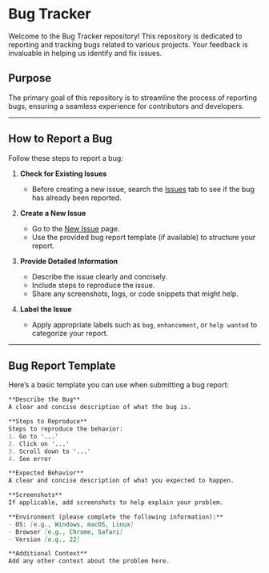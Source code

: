 # Bug Tracker

Welcome to the Bug Tracker repository! This repository is dedicated to reporting and tracking bugs related to various projects. Your feedback is invaluable in helping us identify and fix issues.

## Purpose

The primary goal of this repository is to streamline the process of reporting bugs, ensuring a seamless experience for contributors and developers.

---

## How to Report a Bug

Follow these steps to report a bug:

1. **Check for Existing Issues**
   - Before creating a new issue, search the [Issues](https://github.com/shivamkapasia0/report-bug/issues) tab to see if the bug has already been reported.

2. **Create a New Issue**
   - Go to the [New Issue](https://github.com/shivamkapasia0/report-bug/issues/new) page.
   - Use the provided bug report template (if available) to structure your report.

3. **Provide Detailed Information**
   - Describe the issue clearly and concisely.
   - Include steps to reproduce the issue.
   - Share any screenshots, logs, or code snippets that might help.

4. **Label the Issue**
   - Apply appropriate labels such as `bug`, `enhancement`, or `help wanted` to categorize your report.

---

## Bug Report Template

Here’s a basic template you can use when submitting a bug report:

```markdown
**Describe the Bug**
A clear and concise description of what the bug is.

**Steps to Reproduce**
Steps to reproduce the behavior:
1. Go to '...'
2. Click on '...'
3. Scroll down to '...'
4. See error

**Expected Behavior**
A clear and concise description of what you expected to happen.

**Screenshots**
If applicable, add screenshots to help explain your problem.

**Environment (please complete the following information):**
- OS: [e.g., Windows, macOS, Linux]
- Browser [e.g., Chrome, Safari]
- Version [e.g., 22]

**Additional Context**
Add any other context about the problem here.
